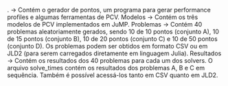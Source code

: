. -> Contém o gerador de pontos, um programa para gerar performance profiles e algumas ferramentas de PCV.
Modelos -> Contém os três modelos de PCV implementados em JuMP.
Problemas -> Contém 40 problemas aleatoriamente gerados, sendo 10 de 10 pontos (conjunto A), 10 de 15 pontos (conjunto B), 10 de 20 pontos (conjunto C) e 10 de 50 pontos (conjunto D). Os problemas podem ser obtidos em formato CSV ou em JLD2 (para serem carregados diretamente em linguagem Julia).
Resultados -> Contém os resultados dos 40 problemas para cada um dos solvers. O arquivo solve_times contém os resultados dos problemas A, B e C em sequência. Também é possível acessá-los tanto em CSV quanto em JLD2.